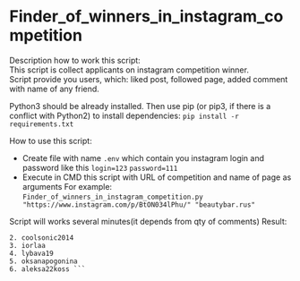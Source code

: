 Finder_of_winners_in_instagram_competition
=====================
Description how to work this script:  
This script is collect applicants on instagram competition winner.  
Script provide you users, which:  liked post, followed page, added comment with name of any friend.

Python3 should be already installed. Then use pip (or pip3, if there is a conflict with Python2) to install dependencies:
```pip install -r requirements.txt```

How to use this script:  
* Create file with name ```.env``` which contain you instagram login and password like this ```login=123``` ```password=111```
* Execute in CMD this script with URL of competition and name of page as arguments
For example:  
```Finder_of_winners_in_instagram_competition.py "https://www.instagram.com/p/BtON034lPhu/" "beautybar.rus"```

Script will works several minutes(it depends from qty of comments)
Result: 
```1. koshkaanka
2. coolsonic2014
3. iorlaa
4. lybava19
5. oksanapogonina
6. aleksa22koss ```

